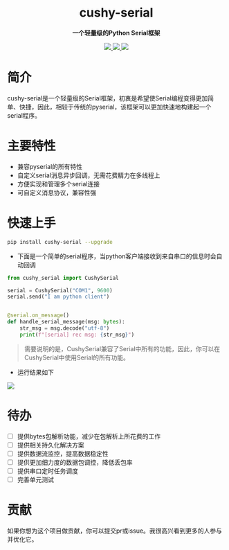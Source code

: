 <h1 align="center">
    cushy-serial
</h1>
<p align="center">
  <strong>一个轻量级的Python Serial框架</strong>
</p>

<p align="center">
    <a target="_blank" href="">
        <img src="https://img.shields.io/badge/License-Apache%202.0-blue.svg?label=license" />
    </a>
    <a target="_blank" href=''>
        <img src="https://static.pepy.tech/personalized-badge/broadcast-service?period=total&units=international_system&left_color=grey&right_color=blue&left_text=Downloads/Total"/>
   </a>
    <a target="_blank" href=''>
        <img src="https://static.pepy.tech/personalized-badge/broadcast-service?period=month&units=international_system&left_color=grey&right_color=blue&left_text=Downloads/Week"/>
   </a>
</p>

# 简介
cushy-serial是一个轻量级的Serial框架，初衷是希望使Serial编程变得更加简单、快捷，因此，相较于传统的pyserial，该框架可以更加快速地构建起一个serial程序。

# 主要特性

- 兼容pyserial的所有特性
- 自定义serial消息异步回调，无需花费精力在多线程上
- 方便实现和管理多个serial连接
- 可自定义消息协议，兼容性强

# 快速上手
```bash
pip install cushy-serial --upgrade 
```

- 下面是一个简单的serial程序，当python客户端接收到来自串口的信息时会自动回调
```python
from cushy_serial import CushySerial

serial = CushySerial("COM1", 9600)
serial.send("I am python client")


@serial.on_message()
def handle_serial_message(msg: bytes):
    str_msg = msg.decode("utf-8")
    print(f"[serial] rec msg: {str_msg}")

```

> 需要说明的是，CushySerial兼容了Serial中所有的功能，因此，你可以在CushySerial中使用Serial的所有功能。

  
- 运行结果如下

<img src="https://zeeland-bucket.oss-cn-beijing.aliyuncs.com/images/20230310173226.png"/>


# 待办

- [ ] 提供bytes包解析功能，减少在包解析上所花费的工作
- [ ] 提供相关持久化解决方案
- [ ] 提供数据流监控，提高数据稳定性
- [ ] 提供更加细力度的数据包调控，降低丢包率
- [ ] 提供串口定时任务调度
- [ ] 完善单元测试

# 贡献
如果你想为这个项目做贡献，你可以提交pr或issue。我很高兴看到更多的人参与并优化它。
